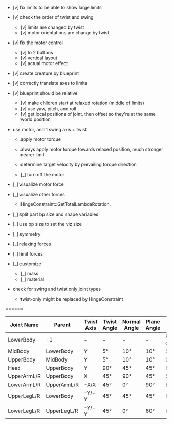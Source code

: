 - [v] fix limits to be able to show large limits
- [v] check the order of twist and swing

  - [v] limits are changed by twist
  - [v] motor orientations are change by twist

- [v] fix the motor control

  - [v] to 2 buttons
  - [v] vertical layout
  - [v] actual motor effect

- [v] create creature by blueprint

- [v] correctly translate axes to limits

- [v] blueprint should be relative

  - [v] make children start at relaxed rotation (middle of limits)
  - [v] use yaw, pitch, and roll
  - [v] get local positions of joint, then offset so they're at the same world position

- use motor, and 1 swing axis + twist

  - apply motor torque
  - always apply motor torque towards relaxed position, much stronger nearer limit
  - determine target velocity by prevailing torque direction

  - [_] turn off the motor

- [_] visualize motor force
- [_] visualize other forces

  - HingeConstraint::GetTotalLambdaRotation.

- [_] split part bp size and shape variables
- [_] use bp size to set the viz size

- [_] symmetry

- [_] relaxing forces
- [_] limit forces

- [_] customize

  - [_] mass
  - [_] material

- check for swing and twist only joint types

  - twist-only might be replaced by HingeConstraint

======

| Joint Name  | Parent      | Twist Axis | Twist Angle | Normal Angle | Plane Angle | Notes               |
| ----------- | ----------- | ---------- | ----------- | ------------ | ----------- | ------------------- |
| LowerBody   | -1          | -          | -           | -            | -           | Root, no constraint |
| MidBody     | LowerBody   | Y          | 5°          | 10°          | 10°         | Spine               |
| UpperBody   | MidBody     | Y          | 5°          | 10°          | 10°         | Spine               |
| Head        | UpperBody   | Y          | 90°         | 45°          | 45°         | Head                |
| UpperArmL/R | UpperBody   | X          | 45°         | 90°          | 45°         | Shoulder            |
| LowerArmL/R | UpperArmL/R | -X/X       | 45°         | 0°           | 90°         | Elbow               |
| UpperLegL/R | LowerBody   | -Y/-Y      | 45°         | 45°          | 45°         | Hip                 |
| LowerLegL/R | UpperLegL/R | -Y/-Y      | 45°         | 0°           | 60°         | Knee                |
